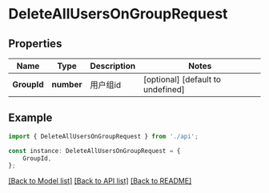# DeleteAllUsersOnGroupRequest


## Properties

Name | Type | Description | Notes
------------ | ------------- | ------------- | -------------
**GroupId** | **number** | 用户组id | [optional] [default to undefined]

## Example

```typescript
import { DeleteAllUsersOnGroupRequest } from './api';

const instance: DeleteAllUsersOnGroupRequest = {
    GroupId,
};
```

[[Back to Model list]](../README.md#documentation-for-models) [[Back to API list]](../README.md#documentation-for-api-endpoints) [[Back to README]](../README.md)

